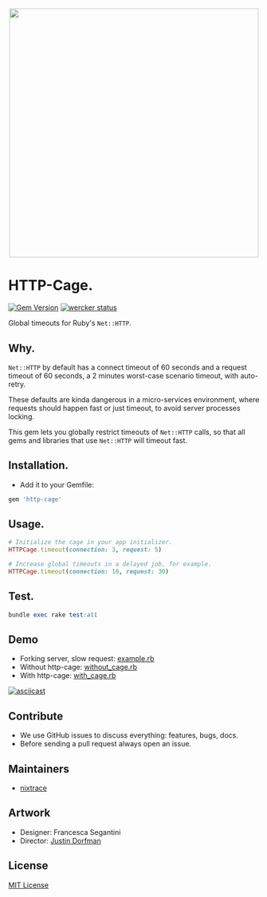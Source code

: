 <h1 align="center">
<img src="https://cdn.rawgit.com/stickermule/http-cage/example/assets/images/http-case_logo.svg" width="500">
</h1>

# HTTP-Cage.
[![Gem Version](https://badge.fury.io/rb/http-cage.svg)](https://badge.fury.io/rb/http-cage)
[![wercker status](https://app.wercker.com/status/d20dc24d669be52ee950f49a06cbd1e0/s/master "wercker status")](https://app.wercker.com/project/byKey/d20dc24d669be52ee950f49a06cbd1e0)

Global timeouts for Ruby's `Net::HTTP`.

## Why.

`Net::HTTP` by default has a connect timeout of 60 seconds and a request timeout of 60 seconds, a 2 minutes worst-case scenario timeout, with auto-retry.

These defaults are kinda dangerous in a micro-services environment, where requests should happen fast or just timeout, to avoid server processes locking.

This gem lets you globally restrict timeouts of `Net::HTTP` calls, so that all gems and libraries that use `Net::HTTP` will timeout fast.

## Installation.

- Add it to your Gemfile:
```ruby
gem 'http-cage'
```

## Usage.

```ruby
# Initialize the cage in your app initializer.
HTTPCage.timeout(connection: 3, request: 5)

# Increase global timeouts in a delayed job, for example.
HTTPCage.timeout(connection: 10, request: 30)
```

## Test.

```ruby
bundle exec rake test:all
```

## Demo

- Forking server, slow request: [example.rb](demo/example.rb)
- Without http-cage: [without_cage.rb](demo/without_cage.rb)
- With http-cage: [with_cage.rb](demo/with_cage.rb)

[![asciicast](https://asciinema.org/a/113238.png)](https://asciinema.org/a/113238)

## Contribute

- We use GitHub issues to discuss everything: features, bugs, docs.
- Before sending a pull request always open an issue.

## Maintainers

- [nixtrace](https://github.com/nixtrace)

## Artwork

- Designer: Francesca Segantini
- Director: [Justin Dorfman](https://github.com/jdorfman)

## License

[MIT License](https://opensource.org/licenses/MIT)

